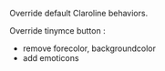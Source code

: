 Override default Claroline behaviors.

Override tinymce button : 
- remove forecolor, backgroundcolor
- add emoticons
